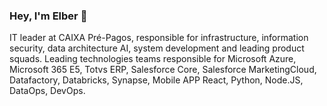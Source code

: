 ### Hey, I'm Elber 👋

IT leader at CAIXA Pré-Pagos, responsible for infrastructure, information security, data architecture AI, system development and leading product squads. 
Leading technologies teams responsible for Microsoft Azure, Microsoft 365 E5, Totvs ERP, Salesforce Core, Salesforce MarketingCloud, Datafactory, Databricks, Synapse, Mobile APP React, Python, Node.JS, DataOps, DevOps.

<!--
**elbernardino/elbernardino** is a ✨ _special_ ✨ repository because its `README.md` (this file) appears on your GitHub profile.


